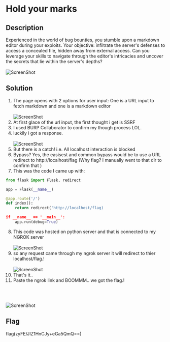 # Hold your marks

## Description

Experienced in the world of bug bounties, you stumble upon a markdown editor during your exploits. Your objective: infiltrate the server's defenses to access a concealed file, hidden away from external access. Can you leverage your skills to navigate through the editor's intricacies and uncover the secrets that lie within the server's depths? 
<br><br>
![ScreenShot](https://github.com/sahil3276/NCIIPC-W3B/blob/main/Web%20Challenges/Hold%20Your%20Marks/Images/hold-ur-marks.jpg)
<br>
## Solution

1. The page opens with 2 options for user input: One is a URL input to fetch markdown and one is a markdown editor <br><br> ![ScreenShot](https://github.com/sahil3276/NCIIPC-W3B/blob/main/Web%20Challenges/Hold%20Your%20Marks/Images/HYM-2.jpg)
2. At first glace of the url input, the first thought i get is SSRF
3. I used BURP Collaborator to confirm my though process LOL.
4. luckily i got a response.<br><br>  ![ScreenShot](https://github.com/sahil3276/NCIIPC-W3B/blob/main/Web%20Challenges/Hold%20Your%20Marks/Images/HYM_colab.jpg)
5. But there is a catch! i.e. All localhost interaction is blocked
6. Bypass? Yes, the easisest and common bypass would be to use a URL redirect to http://localhost/flag (Why flag? I manually went to that dir to confirm that )
7. This was the code I came up with:
```python
from flask import Flask, redirect

app = Flask(__name__)

@app.route('/')
def index():
    return redirect('http://localhost/flag)

if __name__ == '__main__':
    app.run(debug=True)

```
8. This code was hosted on python server and that is connected to my NGROK server <br><br> ![ScreenShot](https://github.com/sahil3276/NCIIPC-W3B/blob/main/Web%20Challenges/Hold%20Your%20Marks/Images/HYM-4.jpg)
9. so any request came through my ngrok server it will redirect to thier localhost/flag.! <br><br> ![ScreenShot](https://github.com/sahil3276/NCIIPC-W3B/blob/main/Web%20Challenges/Hold%20Your%20Marks/Images/HYM-5.jpg)
10. That's it..
11. Paste the ngrok link and BOOMMM.. we got the flag.!
<br>
<br>

![ScreenShot](https://github.com/sahil3276/NCIIPC-W3B/blob/main/Web%20Challenges/Hold%20Your%20Marks/Images/HYM-6.jpg)

## Flag

flag(zyFE/JIZ1HnCJy+eGa5QmQ==)
